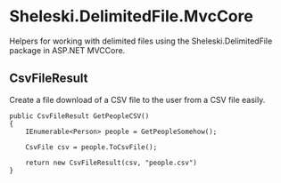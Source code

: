 # Sheleski.DelimitedFile.MvcCore
Helpers for working with delimited files using the Sheleski.DelimitedFile package in ASP.NET MVCCore.

## CsvFileResult
Create a file download of a CSV file to the user from a CSV file easily.

```
public CsvFileResult GetPeopleCSV()
{
    IEnumerable<Person> people = GetPeopleSomehow();

    CsvFile csv = people.ToCsvFile();

    return new CsvFileResult(csv, "people.csv")
}
```